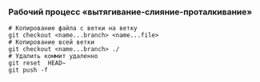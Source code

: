### Рабочий процесс «вытягивание-слияние-проталкивание»

```
# Копирование файла с ветки на ветку
git checkout <name...branch> <name...file>
# Копирование всей ветки
git checkout <name...branch> ./
# Удалить коммит удаленно 
git reset  HEAD~
git push -f
```
